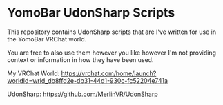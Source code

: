 # YomoBar UdonSharp Scripts
This repository contains UdonSharp scripts that are I've written for use in the YomoBar VRChat world.

You are free to also use them however you like however I'm not providing context or information in how they have been used.

My VRChat World: <https://vrchat.com/home/launch?worldId=wrld_db8ffd2e-db31-44d1-930c-fc52204e741a>

UdonSharp: <https://github.com/MerlinVR/UdonSharp>
